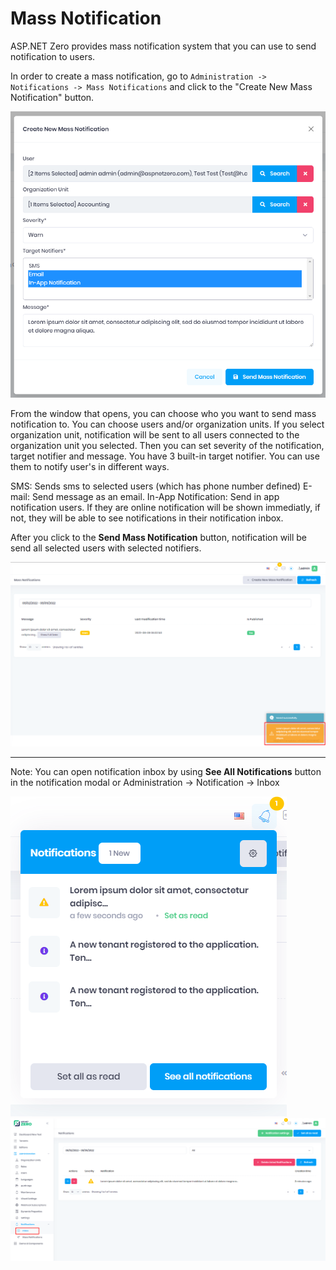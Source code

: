 # Mass Notification

ASP.NET Zero provides mass notification system that you can use to send notification to users. 

In order to create a mass notification, go to `Administration -> Notifications -> Mass Notifications` and click to the "Create New Mass Notification" button. 

<img src="images/create-new-mass-notification.png" alt="notifications" class="img-thumbnail" />


From the window that opens, you can choose who you want to send mass notification to. You can choose users and/or organization units. If you select organization unit, notification will be sent to all users connected to the organization unit you selected. Then you can set severity of the notification, target notifier and message. 
You have 3 built-in target notifier. You can use them to notify user's in different ways.

SMS: Sends sms to selected users (which has phone number defined)
E-mail: Send message as an email.
In-App Notification: Send in app notification users. If they are online notification will be shown immediatly, if not, they will be able to see notifications in their notification inbox.

After you click to the **Send Mass Notification** button, notification will be send all selected users with selected notifiers.

<img src="images/create-new-mass-notification-result.png" alt="notifications" class="img-thumbnail" />

___________________


Note: You can open notification inbox by using **See All Notifications** button in the notification modal or Administration -> Notification -> Inbox

<img src="images/create-new-mass-notification-result-2.png" alt="notifications" class="img-thumbnail" />
<img src="images/create-new-mass-notification-result-3.png" alt="notifications" class="img-thumbnail" />
